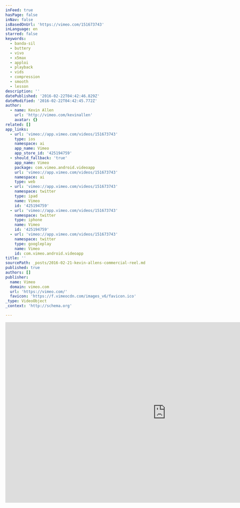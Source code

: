 ```yaml
---
inFeed: true
hasPage: false
inNav: false
isBasedOnUrl: 'https://vimeo.com/151673743'
inLanguage: en
starred: false
keywords:
  - banda-sil
  - buttery
  - vivo
  - x5max
  - apploi
  - playback
  - vids
  - compression
  - smooth
  - lesson
description: ''
datePublished: '2016-02-22T04:42:46.829Z'
dateModified: '2016-02-22T04:42:45.772Z'
author:
  - name: Kevin Allen
    url: 'http://vimeo.com/kevinallen'
    avatar: {}
related: []
app_links:
  - url: 'vimeo://app.vimeo.com/videos/151673743'
    type: ios
    namespace: ai
    app_name: Vimeo
    app_store_id: '425194759'
  - should_fallback: 'true'
    app_name: Vimeo
    package: com.vimeo.android.videoapp
    url: 'vimeo://app.vimeo.com/videos/151673743'
    namespace: ai
    type: web
  - url: 'vimeo://app.vimeo.com/videos/151673743'
    namespace: twitter
    type: ipad
    name: Vimeo
    id: '425194759'
  - url: 'vimeo://app.vimeo.com/videos/151673743'
    namespace: twitter
    type: iphone
    name: Vimeo
    id: '425194759'
  - url: 'vimeo://app.vimeo.com/videos/151673743'
    namespace: twitter
    type: googleplay
    name: Vimeo
    id: com.vimeo.android.videoapp
title: ''
sourcePath: _posts/2016-02-21-kevin-allens-commercial-reel.md
published: true
authors: []
publisher:
  name: Vimeo
  domain: vimeo.com
  url: 'https://vimeo.com/'
  favicon: 'https://f.vimeocdn.com/images_v6/favicon.ico'
_type: VideoObject
_context: 'http://schema.org'

---
```

<iframe src="https://cdn.embedly.com/widgets/media.html?src=https%3A%2F%2Fplayer.vimeo.com%2Fvideo%2F151673743&amp;url=https%3A%2F%2Fvimeo.com%2F151673743&amp;image=http%3A%2F%2Fi.vimeocdn.com%2Fvideo%2F551479477_1280.jpg&amp;key=b7d04c9b404c499eba89ee7072e1c4f7&amp;type=text%2Fhtml&amp;schema=vimeo" width="1000" height="563" scrolling="no" frameborder="0" allowfullscreen="allowfullscreen" style=""></iframe>